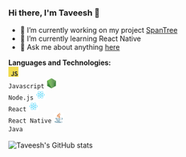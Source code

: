 ### Hi there, I'm Taveesh 👋

- 🔭 I’m currently working on my project [SpanTree](https://github.com/tavyandy97/span-tree)
- 🌱 I’m currently learning React Native 
- 💬 Ask me about anything [here](https://github.com/tavyandy97/tavyandy97/issues)

**Languages and Technologies:**  
<code><img height="20" src="https://raw.githubusercontent.com/github/explore/80688e429a7d4ef2fca1e82350fe8e3517d3494d/topics/javascript/javascript.png"> Javascript</code> 
<code><img height="20" src="https://raw.githubusercontent.com/github/explore/80688e429a7d4ef2fca1e82350fe8e3517d3494d/topics/nodejs/nodejs.png"> Node.js</code>
<code><img height="20" src="https://raw.githubusercontent.com/github/explore/80688e429a7d4ef2fca1e82350fe8e3517d3494d/topics/react/react.png">  React</code>
<code><img height="20" src="https://raw.githubusercontent.com/github/explore/80688e429a7d4ef2fca1e82350fe8e3517d3494d/topics/react-native/react-native.png"> React Native</code>
<code><img height="20" src="https://raw.githubusercontent.com/github/explore/80688e429a7d4ef2fca1e82350fe8e3517d3494d/topics/java/java.png"> Java</code>
<br/>

<img align="center" src="https://github-readme-stats.vercel.app/api?username=tavyandy97&show_icons=true&theme=merko&line_height=27" alt="Taveesh's GitHub stats" />
<!--
**tavyandy97/tavyandy97** is a ✨ _special_ ✨ repository because its `README.md` (this file) appears on your GitHub profile.

Here are some ideas to get you started:

- 🔭 I’m currently working on ...
- 🌱 I’m currently learning ...
- 👯 I’m looking to collaborate on ...
- 🤔 I’m looking for help with ...
- 💬 Ask me about ...
- 📫 How to reach me: ...
- 😄 Pronouns: ...
- ⚡ Fun fact: ...
-->
